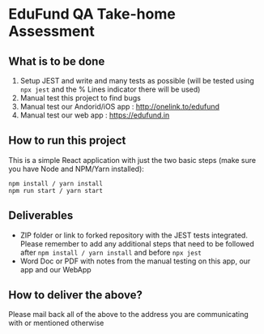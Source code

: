 # EduFund QA Take-home Assessment

## What is to be done

1. Setup JEST and write and many tests as possible (will be tested using `npx jest` and the % Lines indicator there will be used)
2. Manual test this project to find bugs
3. Manual test our Andorid/iOS app : http://onelink.to/edufund
4. Manual test our web app : https://edufund.in

## How to run this project

This is a simple React application with just the two basic steps (make sure you have Node and NPM/Yarn installed):

```
npm install / yarn install
npm run start / yarn start
```

## Deliverables

* ZIP folder or link to forked repository with the JEST tests integrated. Please remember to add any additional steps that need to be followed after ```npm install / yarn install``` and before ```npx jest```
* Word Doc or PDF with notes from the manual testing on this app, our app and our WebApp

## How to deliver the above?

Please mail back all of the above to the address you are communicating with or mentioned otherwise
